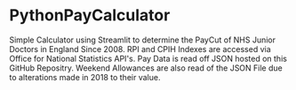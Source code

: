 # PythonPayCalculator

Simple Calculator using Streamlit to determine the PayCut of NHS Junior Doctors in England Since 2008. 
RPI and CPIH Indexes are accessed via Office for National Statistics API's.
Pay Data is read off JSON hosted on this GitHub Repositry. 
Weekend Allowances are also read of the JSON File due to alterations made in 2018 to their value.
